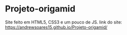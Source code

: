 # Projeto-origamid
Site feito em HTML5, CSS3 e um pouco de JS.
link do site: https://andrewsoares15.github.io/Projeto-origamid/
